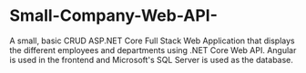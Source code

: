 # Small-Company-Web-API-
A small, basic CRUD ASP.NET Core Full Stack Web Application that displays the different employees and departments using .NET Core Web API. Angular is used in the frontend and Microsoft's SQL Server is used as the database.
